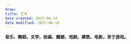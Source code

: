 ```yaml
---
draw:
title: 艺术
date created: 2025-06-14
date modified: 2025-06-14
---
```

**音乐、舞蹈、文学、绘画、雕塑、戏剧、建筑、电影，至于游戏。**
